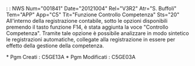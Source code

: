  :  : NWS Num="001841" Date="20121004" Rel="V3R2" Atr="S. Buffoli" Tem="APP" App="C5" Tit="Funzione Controllo Competenza" Sts="20"
All'interno della registrazione contabile, sotto le opzioni disponibili premendo il tasto funzione
F14, è stata aggiunta la voce "Controllo Competenza". Tramite tale opzione è possibile analizzare in modo sintetico le registrazioni automatiche, collegate alla registrazione in essere per effetto della gestione della competenza.

\* Pgm Creati :  C5GE13A
\* Pgm Modificati :  C5GE03A
